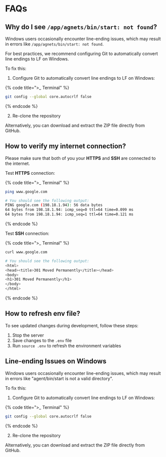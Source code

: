 # FAQs

## Why do I see `/app/agnets/bin/start: not found`?

Windows users occasionally encounter line-ending issues, which may result in errors like `/app/agnets/bin/start: not found`.

For best practices, we recommend configuring Git to automatically convert line endings to LF on Windows.

To fix this:
1. Configure Git to automatically convert line endings to LF on Windows:

{% code title=">_ Terminal" %}
```bash
git config --global core.autocrlf false
```
{% endcode %}

2. Re-clone the repository

Alternatively, you can download and extract the ZIP file directly from GitHub.

## How to verify my internet connection?

Please make sure that both of you your **HTTPS** and **SSH** are connected to the internet.

Test **HTTPS** connection:

{% code title=">_ Terminal" %}
```bash
ping www.google.com

# You should see the following output:
PING google.com (198.18.1.94): 56 data bytes
64 bytes from 198.18.1.94: icmp_seq=0 ttl=64 time=0.099 ms
64 bytes from 198.18.1.94: icmp_seq=1 ttl=64 time=0.121 ms
```
{% endcode %}

Test **SSH** connection:

{% code title=">_ Terminal" %}
```bash
curl www.google.com

# You should see the following output:
<html>
<head><title>301 Moved Permanently</title></head>
<body>
<h1>301 Moved Permanently</h1>
</body>
</html>
```
{% endcode %}

## How to refresh env file?

To see updated changes during development, follow these steps:

1. Stop the server
2. Save changes to the `.env` file
3. Run `source .env` to refresh the environment variables

## Line-ending Issues on Windows

Windows users occasionally encounter line-ending issues, which may result in errors like "agent/bin/start is not a valid directory".

To fix this:
1. Configure Git to automatically convert line endings to LF on Windows:

{% code title=">_ Terminal" %}
```bash
git config --global core.autocrlf false
```
{% endcode %}

2. Re-clone the repository

Alternatively, you can download and extract the ZIP file directly from GitHub.
